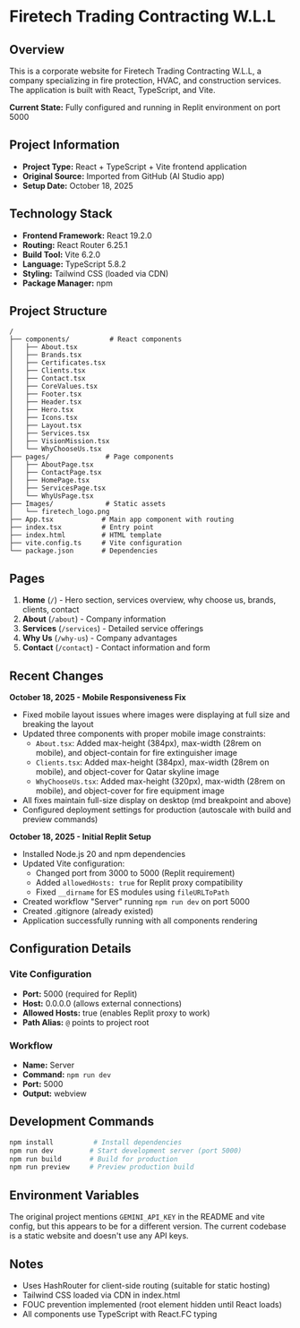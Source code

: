 # Firetech Trading Contracting W.L.L

## Overview
This is a corporate website for Firetech Trading Contracting W.L.L, a company specializing in fire protection, HVAC, and construction services. The application is built with React, TypeScript, and Vite.

**Current State:** Fully configured and running in Replit environment on port 5000

## Project Information
- **Project Type:** React + TypeScript + Vite frontend application
- **Original Source:** Imported from GitHub (AI Studio app)
- **Setup Date:** October 18, 2025

## Technology Stack
- **Frontend Framework:** React 19.2.0
- **Routing:** React Router 6.25.1
- **Build Tool:** Vite 6.2.0
- **Language:** TypeScript 5.8.2
- **Styling:** Tailwind CSS (loaded via CDN)
- **Package Manager:** npm

## Project Structure
```
/
├── components/          # React components
│   ├── About.tsx
│   ├── Brands.tsx
│   ├── Certificates.tsx
│   ├── Clients.tsx
│   ├── Contact.tsx
│   ├── CoreValues.tsx
│   ├── Footer.tsx
│   ├── Header.tsx
│   ├── Hero.tsx
│   ├── Icons.tsx
│   ├── Layout.tsx
│   ├── Services.tsx
│   ├── VisionMission.tsx
│   └── WhyChooseUs.tsx
├── pages/              # Page components
│   ├── AboutPage.tsx
│   ├── ContactPage.tsx
│   ├── HomePage.tsx
│   ├── ServicesPage.tsx
│   └── WhyUsPage.tsx
├── Images/             # Static assets
│   └── firetech_logo.png
├── App.tsx            # Main app component with routing
├── index.tsx          # Entry point
├── index.html         # HTML template
├── vite.config.ts     # Vite configuration
└── package.json       # Dependencies
```

## Pages
1. **Home** (`/`) - Hero section, services overview, why choose us, brands, clients, contact
2. **About** (`/about`) - Company information
3. **Services** (`/services`) - Detailed service offerings
4. **Why Us** (`/why-us`) - Company advantages
5. **Contact** (`/contact`) - Contact information and form

## Recent Changes
**October 18, 2025 - Mobile Responsiveness Fix**
- Fixed mobile layout issues where images were displaying at full size and breaking the layout
- Updated three components with proper mobile image constraints:
  - `About.tsx`: Added max-height (384px), max-width (28rem on mobile), and object-contain for fire extinguisher image
  - `Clients.tsx`: Added max-height (384px), max-width (28rem on mobile), and object-cover for Qatar skyline image
  - `WhyChooseUs.tsx`: Added max-height (320px), max-width (28rem on mobile), and object-cover for fire equipment image
- All fixes maintain full-size display on desktop (md breakpoint and above)
- Configured deployment settings for production (autoscale with build and preview commands)

**October 18, 2025 - Initial Replit Setup**
- Installed Node.js 20 and npm dependencies
- Updated Vite configuration:
  - Changed port from 3000 to 5000 (Replit requirement)
  - Added `allowedHosts: true` for Replit proxy compatibility
  - Fixed `__dirname` for ES modules using `fileURLToPath`
- Created workflow "Server" running `npm run dev` on port 5000
- Created .gitignore (already existed)
- Application successfully running with all components rendering

## Configuration Details

### Vite Configuration
- **Port:** 5000 (required for Replit)
- **Host:** 0.0.0.0 (allows external connections)
- **Allowed Hosts:** true (enables Replit proxy to work)
- **Path Alias:** `@` points to project root

### Workflow
- **Name:** Server
- **Command:** `npm run dev`
- **Port:** 5000
- **Output:** webview

## Development Commands
```bash
npm install          # Install dependencies
npm run dev         # Start development server (port 5000)
npm run build       # Build for production
npm run preview     # Preview production build
```

## Environment Variables
The original project mentions `GEMINI_API_KEY` in the README and vite config, but this appears to be for a different version. The current codebase is a static website and doesn't use any API keys.

## Notes
- Uses HashRouter for client-side routing (suitable for static hosting)
- Tailwind CSS loaded via CDN in index.html
- FOUC prevention implemented (root element hidden until React loads)
- All components use TypeScript with React.FC typing
